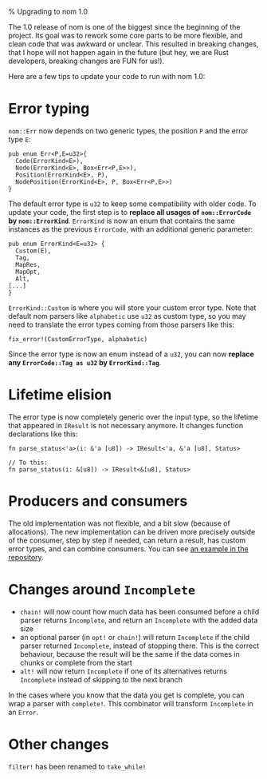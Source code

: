 % Upgrading to nom 1.0

The 1.0 release of nom is one of the biggest since the beginning of the project. Its goal was to rework some core parts to be more flexible, and clean code that was awkward or unclear. This resulted in breaking changes, that I hope will not happen again in the future (but hey, we are Rust developers, breaking changes are FUN for us!).

Here are a few tips to update your code to run with nom 1.0:

# Error typing

`nom::Err` now depends on two generic types, the position `P` and the error type `E`:

```ignore
pub enum Err<P,E=u32>{
  Code(ErrorKind<E>),
  Node(ErrorKind<E>, Box<Err<P,E>>),
  Position(ErrorKind<E>, P),
  NodePosition(ErrorKind<E>, P, Box<Err<P,E>>)
}
```

The default error type is `u32` to keep some compatibility with older code. To update your code, the first step is to **replace all usages of `nom::ErrorCode` by `nom::ErrorKind`**. `ErrorKind` is now an enum that contains the same instances as the previous `ErrorCode`, with an additional generic parameter:

```ignore
pub enum ErrorKind<E=u32> {
  Custom(E),
  Tag,
  MapRes,
  MapOpt,
  Alt,
[...]
}
```

`ErrorKind::Custom` is where you will store your custom error type. Note that default nom parsers like `alphabetic` use `u32` as custom type, so you may need to translate the error types coming from those parsers like this:

```ignore
fix_error!(CustomErrorType, alphabetic)
```

Since the error type is now an enum instead of a `u32`, you can now **replace any `ErrorCode::Tag as u32` by `ErrorKind::Tag`**.

# Lifetime elision

The error type is now completely generic over the input type, so the lifetime that appeared in `IResult` is not necessary anymore. It changes function declarations like this:

```ignore
fn parse_status<'a>(i: &'a [u8]) -> IResult<'a, &'a [u8], Status>

// To this:
fn parse_status(i: &[u8]) -> IResult<&[u8], Status>
```

# Producers and consumers

The old implementation was not flexible, and a bit slow (because of allocations). The new implementation can be driven more precisely outside of the consumer, step by step if needed, can return a result, has custom error types, and can combine consumers. You can see [an example in the repository](https://github.com/Geal/nom/blob/master/tests/omnom.rs#).

# Changes around `Incomplete`

* `chain!` will now count how much data has been consumed before a child parser returns `Incomplete`, and return an `Incomplete` with the added data size
* an optional parser (in `opt!` or `chain!`) will return `Incomplete` if the child parser returned `Incomplete`, instead of stopping there. This is the correct behaviour, because the result will be the same if the data comes in chunks or complete from the start
* `alt!` will now return `Incomplete` if one of its alternatives returns `Incomplete` instead of skipping to the next branch

In the cases where you know that the data you get is complete, you can wrap a parser with `complete!`. This combinator will transform `Incomplete` in an `Error`.

# Other changes

`filter!` has been renamed to `take_while!`

